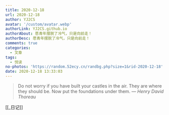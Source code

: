 ```yaml
---
title: 2020-12-18
url: 2020-12-18
author: YJ2CS
avatar: '/custom/avatar.webp'
authorLink: YJ2CS.github.io
authorAbout: 愿青年摆脱了冷气，只是向前走！
authorDesc: 愿青年摆脱了冷气，只是向前走！
comments: true
categories:
  - 文章
tags:
  - 悦读
no-photos: 'https://random.52ecy.cn/randbg.php?size=1&rid-2020-12-18'
date: 2020-12-18 13:33:03
---
```

> Do not worry if you have built your castles in the air. They are where they should be. Now put the foundations under them.
> &mdash; <cite>Henry David Thoreau</cite>

[[_日记]]
